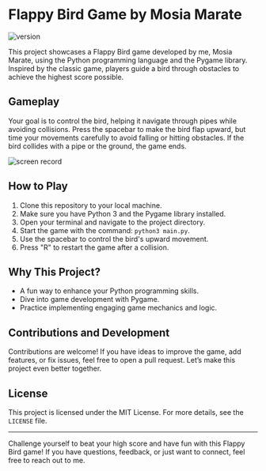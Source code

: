 # Flappy Bird Game by Mosia Marate

![version](https://img.shields.io/badge/version-1.0.2-blue)

This project showcases a Flappy Bird game developed by me, Mosia Marate, using the Python programming language and the Pygame library. Inspired by the classic game, players guide a bird through obstacles to achieve the highest score possible.

## Gameplay

Your goal is to control the bird, helping it navigate through pipes while avoiding collisions. Press the spacebar to make the bird flap upward, but time your movements carefully to avoid falling or hitting obstacles. If the bird collides with a pipe or the ground, the game ends.

![screen record](gameplay.gif)

## How to Play

1. Clone this repository to your local machine.
2. Make sure you have Python 3 and the Pygame library installed.
3. Open your terminal and navigate to the project directory.
4. Start the game with the command: `python3 main.py`.
5. Use the spacebar to control the bird's upward movement.
6. Press "R" to restart the game after a collision.

## Why This Project?

- A fun way to enhance your Python programming skills.
- Dive into game development with Pygame.
- Practice implementing engaging game mechanics and logic.

## Contributions and Development

Contributions are welcome! If you have ideas to improve the game, add features, or fix issues, feel free to open a pull request. Let’s make this project even better together.

## License

This project is licensed under the MIT License. For more details, see the `LICENSE` file.

---

Challenge yourself to beat your high score and have fun with this Flappy Bird game! If you have questions, feedback, or just want to connect, feel free to reach out to me.
